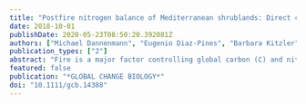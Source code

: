 ```yaml
---
title: "Postfire nitrogen balance of Mediterranean shrublands: Direct combustion losses versus gaseous and leaching losses from the postfire soil mineral nitrogen flush"
date: 2018-10-01
publishDate: 2020-05-23T08:50:20.392081Z
authors: ["Michael Dannenmann", "Eugenio Diaz-Pines", "Barbara Kitzler", "Kristiina Karhu", "Javier Tejedor", "Per Ambus", "Antonio Parra", "Laura Sanchez-Martin", "Victor Resco", "David A. Ramirez", "Luciano Povoas-Guimaraes", "Georg Willibald", "Rainer Gasche", "Sophie Zechmeister-Boltenstern", "David Kraus", "Simona Castaldi", "Antonio Vallejo", "Agustin Rubio", "Jose M. Moreno", "Klaus Butterbach-Bahl"]
publication_types: ["2"]
abstract: "Fire is a major factor controlling global carbon (C) and nitrogen (N) cycling. While direct C and N losses caused by combustion have been comparably well established, important knowledge gaps remain on postfire N losses. Here, we quantified both direct C and N combustion losses as well as postfire gaseous losses (N2O, NO and N-2) and N leaching after a high-intensity experimental fire in an old shrubland in central Spain. Combustion losses of C and N were 9.4Mg C/ha and 129kg N/ha, respectively, representing 66% and 58% of initial aboveground vegetation and litter stocks. Moreover, fire strongly increased soil mineral N concentrations by several magnitudes to a maximum of 44kg N/ha 2months after the fire, with N largely originating from dead soil microbes. Postfire soil emissions increased from 5.4 to 10.1kg N ha(-1)year(-1) for N-2, from 1.1 to 1.9kg N ha(-1)year(-1) for NO and from 0.05 to 0.2kg N ha(-1)year(-1) for N2O. Maximal leaching losses occurred 2months after peak soil mineral N concentrations, but remained with 0.1kg N ha(-1)year(-1) of minor importance for the postfire N mass balance. N-15 stable isotope labelling revealed that 33% of the mineral N produced by fire was incorporated in stable soil N pools, while the remainder was lost. Overall, our work reveals significant postfire N losses dominated by emissions of N-2 that need to be considered when assessing fire effects on ecosystem N cycling and mass balance. We propose indirect N gas emissions factors for the first postfire year, equalling to 7.7% (N-2-N), 2.7% (NO-N) and 5.0% (N2O-N) of the direct fire combustion losses of the respective N gas species."
featured: false
publication: "*GLOBAL CHANGE BIOLOGY*"
doi: "10.1111/gcb.14388"
---
```


